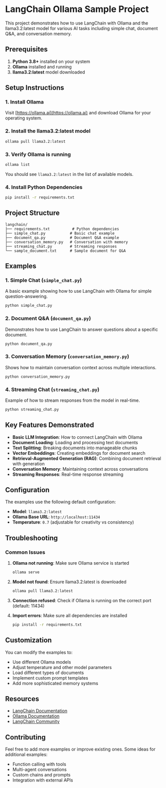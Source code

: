 # LangChain Ollama Sample Project

This project demonstrates how to use LangChain with Ollama and the llama3.2:latest model for various AI tasks including simple chat, document Q&A, and conversation memory.

## Prerequisites

1. **Python 3.8+** installed on your system
2. **Ollama** installed and running
3. **llama3.2:latest** model downloaded

## Setup Instructions

### 1. Install Ollama

Visit [https://ollama.ai](https://ollama.ai) and download Ollama for your operating system.

### 2. Install the llama3.2:latest model

```bash
ollama pull llama3.2:latest
```

### 3. Verify Ollama is running

```bash
ollama list
```

You should see `llama3.2:latest` in the list of available models.

### 4. Install Python Dependencies

```bash
pip install -r requirements.txt
```

## Project Structure

```
langchain/
├── requirements.txt          # Python dependencies
├── simple_chat.py           # Basic chat example
├── document_qa.py           # Document Q&A example
├── conversation_memory.py   # Conversation with memory
├── streaming_chat.py        # Streaming responses
└── sample_document.txt      # Sample document for Q&A
```

## Examples

### 1. Simple Chat (`simple_chat.py`)

A basic example showing how to use LangChain with Ollama for simple question-answering.

```bash
python simple_chat.py
```

### 2. Document Q&A (`document_qa.py`)

Demonstrates how to use LangChain to answer questions about a specific document.

```bash
python document_qa.py
```

### 3. Conversation Memory (`conversation_memory.py`)

Shows how to maintain conversation context across multiple interactions.

```bash
python conversation_memory.py
```

### 4. Streaming Chat (`streaming_chat.py`)

Example of how to stream responses from the model in real-time.

```bash
python streaming_chat.py
```

## Key Features Demonstrated

- **Basic LLM Integration**: How to connect LangChain with Ollama
- **Document Loading**: Loading and processing text documents
- **Text Splitting**: Breaking documents into manageable chunks
- **Vector Embeddings**: Creating embeddings for document search
- **Retrieval-Augmented Generation (RAG)**: Combining document retrieval with generation
- **Conversation Memory**: Maintaining context across conversations
- **Streaming Responses**: Real-time response streaming

## Configuration

The examples use the following default configuration:
- **Model**: `llama3.2:latest`
- **Ollama Base URL**: `http://localhost:11434`
- **Temperature**: `0.7` (adjustable for creativity vs consistency)

## Troubleshooting

### Common Issues

1. **Ollama not running**: Make sure Ollama service is started
   ```bash
   ollama serve
   ```

2. **Model not found**: Ensure llama3.2:latest is downloaded
   ```bash
   ollama pull llama3.2:latest
   ```

3. **Connection refused**: Check if Ollama is running on the correct port (default: 11434)

4. **Import errors**: Make sure all dependencies are installed
   ```bash
   pip install -r requirements.txt
   ```

## Customization

You can modify the examples to:
- Use different Ollama models
- Adjust temperature and other model parameters
- Load different types of documents
- Implement custom prompt templates
- Add more sophisticated memory systems

## Resources

- [LangChain Documentation](https://python.langchain.com/docs/get_started/introduction)
- [Ollama Documentation](https://github.com/jmorganca/ollama)
- [LangChain Community](https://python.langchain.com/docs/integrations/llms/ollama)

## Contributing

Feel free to add more examples or improve existing ones. Some ideas for additional examples:
- Function calling with tools
- Multi-agent conversations
- Custom chains and prompts
- Integration with external APIs
